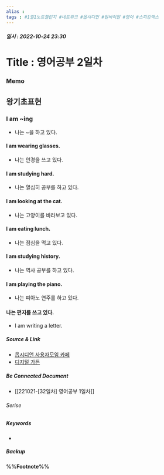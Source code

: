 ```yaml
---
alias : 
tags : #1일1노트챌린지 #네트워크 #옵시디언 #원바이원 #영어 #스피킹맥스
---
```


##### 일시 : 2022-10-24 23:30

# Title : 영어공부 2일차

### Memo

## 왕기초표현

### I am ~ing
- 나는 ~을 하고 있다.

####  I am wearing glasses.
- 나는 안경을 쓰고 있다.

#### I am studying hard.
- 나는 열심히 공부를 하고 있다.

#### I am looking at the cat.
- 나는 고양이를 바라보고 있다.

#### I am eating lunch.
- 나는 점심을 먹고 있다.

#### I am studying history.
- 나는 역사 공부를 하고 있다.

#### I am playing the piano.
- 나는 피아노 연주를 하고 있다.

#### 나는 편지를 쓰고 있다.
-  I am writing a letter.

##### Source & Link
- [옵시디언 사용자모임 카페](https://cafe.naver.com/obsidianary/2190)
- [디지털 가든](https://chunghasull.netlify.app/221024-33일차-영어공부-2일차)

##### Be Connected Document
- [[221021-[32일차] 영어공부 1일차]]

###### Serise


##### Keywords
- 

##### Backup


#### %%Footnote%%

[^1]: 